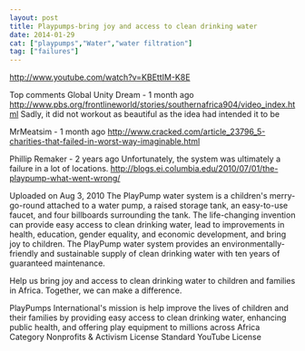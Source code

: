 ```yaml
---
layout: post
title: Playpumps-bring joy and access to clean drinking water
date: 2014-01-29
cat: ["playpumps","Water","water filtration"]
tag: ["failures"]
---
```


http://www.youtube.com/watch?v=KBEttIM-K8E  

Top comments
Global Unity Dream - 1 month ago
http://www.pbs.org/frontlineworld/stories/southernafrica904/video_index.html  Sadly, it did not workout as beautiful as the idea had intended it to be﻿

MrMeatsim - 1 month ago
http://www.cracked.com/article_23796_5-charities-that-failed-in-worst-way-imaginable.html﻿

Phillip Remaker - 2 years ago
Unfortunately, the system was ultimately a failure in a lot of locations.  http://blogs.ei.columbia.edu/2010/07/01/the-playpump-what-went-wrong/﻿

Uploaded on Aug 3, 2010
The PlayPump water system is a children's merry-go-round attached to a water pump, a raised storage tank, an easy-to-use faucet, and four billboards surrounding the tank. The life-changing invention can provide easy access to clean drinking water, lead to improvements in health, education, gender equality, and economic development, and bring joy to children. The PlayPump water system provides an environmentally-friendly and sustainable supply of clean drinking water with ten years of guaranteed maintenance.

Help us bring joy and access to clean drinking water to children and families in Africa. Together, we can make a difference.

PlayPumps International's mission is help improve the lives of children and their families by providing easy access to clean drinking water, enhancing public health, and offering play equipment to millions across Africa
Category
Nonprofits & Activism
License
Standard YouTube License